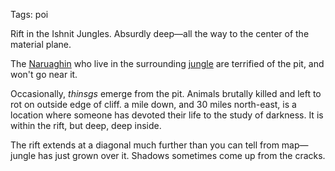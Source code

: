 Tags: poi

Rift in the Ishnit Jungles. Absurdly deep—all the way to the center of the material plane.

The [Naruaghin](Naruaghin) who live in the surrounding [jungle](Jungles) are terrified of the pit, and won't go near it.

Occasionally, *thinsgs* emerge from the pit. Animals brutally killed and left to rot on outside edge of cliff. a mile down, and 30 miles north-east, is a location where someone has devoted their life to the study of darkness. It is within the rift, but deep, deep inside.

The rift extends at a diagonal much further than you can tell from map—jungle has just grown over it. Shadows sometimes come up from the cracks.